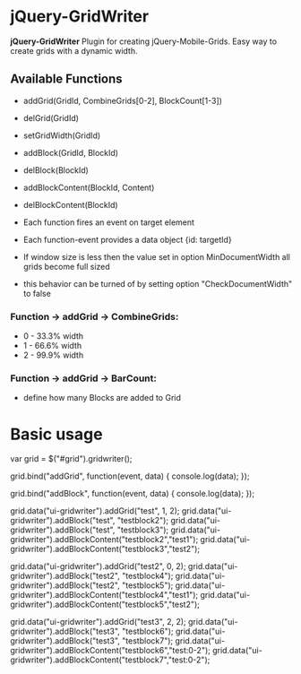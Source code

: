 jQuery-GridWriter
=================
**jQuery-GridWriter** 
Plugin for creating jQuery-Mobile-Grids.
Easy way to create grids with a dynamic width.

## Available Functions
* addGrid(GridId, CombineGrids[0-2], BlockCount[1-3])
* delGrid(GridId)
* setGridWidth(GridId)
* addBlock(GridId, BlockId) 
* delBlock(BlockId)
* addBlockContent(BlockId, Content)
* delBlockContent(BlockId)

* Each function fires an event on target element
* Each function-event provides a data object {id: targetId}

* If window size is less then the value set in option MinDocumentWidth all grids become full sized
* this behavior can be turned of by setting option "CheckDocumentWidth" to false

### Function -> addGrid -> CombineGrids:
 - 0 - 33.3% width
 - 1 - 66.6% width
 - 2 - 99.9% width
 
### Function -> addGrid -> BarCount:
 - define how many Blocks are added to Grid 
 
Basic usage
===========

var grid = $("#grid").gridwriter();	

grid.bind("addGrid", function(event, data) {
  console.log(data);
});

grid.bind("addBlock", function(event, data) {
  console.log(data);
});

grid.data("ui-gridwriter").addGrid("test", 1, 2);
grid.data("ui-gridwriter").addBlock("test", "testblock2");
grid.data("ui-gridwriter").addBlock("test", "testblock3");
grid.data("ui-gridwriter").addBlockContent("testblock2","test1");
grid.data("ui-gridwriter").addBlockContent("testblock3","test2");

grid.data("ui-gridwriter").addGrid("test2", 0, 2);
grid.data("ui-gridwriter").addBlock("test2", "testblock4");
grid.data("ui-gridwriter").addBlock("test2", "testblock5");
grid.data("ui-gridwriter").addBlockContent("testblock4","test1");
grid.data("ui-gridwriter").addBlockContent("testblock5","test2");

grid.data("ui-gridwriter").addGrid("test3", 2, 2);
grid.data("ui-gridwriter").addBlock("test3", "testblock6");
grid.data("ui-gridwriter").addBlock("test3", "testblock7");
grid.data("ui-gridwriter").addBlockContent("testblock6","test:0-2");
grid.data("ui-gridwriter").addBlockContent("testblock7","test:0-2");
